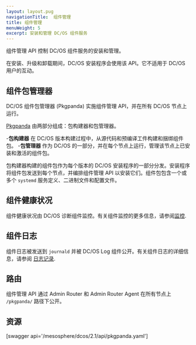 ```yaml
---
layout: layout.pug
navigationTitle:  组件管理
title: 组件管理
menuWeight: 5
excerpt: 安装和管理 DC/OS 组件服务
---
```


组件管理 API 控制 DC/OS 组件服务的安装和管理。

在安装、升级和卸载期间，DC/OS 安装程序会使用该 API。它不适用于 DC/OS 用户的互动。

## 组件包管理器

DC/OS 组件包管理器 (Pkgpanda) 实施组件管理 API，并在所有 DC/OS 节点上运行。

[Pkgpanda](https://github.com/dcos/dcos/tree/master/pkgpanda) 由两部分组成：包构建器和包管理器。

-**包构建器** 在 DC/OS 版本构建过程中，从源代码和预编译工件构建和捆绑组件包。
-**包管理器** 作为 DC/OS 的一部分，并在每个节点上运行，管理该节点上已安装和激活的组件包。

包构建器构建的组件包作为每个版本的 DC/OS 安装程序的一部分分发。安装程序将组件包发送到每个节点，并编排组件管理 API 以安装它们。组件包包含一个或多个 `systemd` 服务定义、二进制文件和配置文件。


## 组件健康状况

组件健康状况由 DC/OS 诊断组件监控。有关组件监控的更多信息，请参阅[监控](/mesosphere/dcos/cn/2.1/monitoring/).


## 组件日志

组件日志被发送到 `journald` 并被 DC/OS Log 组件公开。有关组件日志的详细信息，请参阅 [日志记录](/mesosphere/dcos/cn/2.1/monitoring/logging/).


## 路由

组件管理 API 通过 Admin Router 和 Admin Router Agent 在所有节点上 `/pkgpanda/` 路径下公开。


## 资源

[swagger api='/mesosphere/dcos/2.1/api/pkgpanda.yaml']
